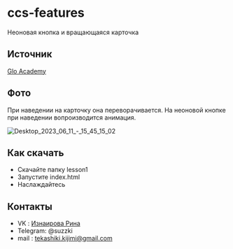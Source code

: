# ccs-features
Неоновая кнопка и вращающаяся карточка
## Источник
[Glo Academy](https://www.youtube.com/redirect?event=video_description&redir_token=QUFFLUhqbjQ5THhJdnQtcnY1QUJNMHdHblo5ekoyN04zQXxBQ3Jtc0tuM0tpaldtNGZhZk9jRmQtMk9VRmVRek53Y0JyOS1vVXBZOTBfUjd4cEpQY1V3VFpLVHhwT0ZfaVNlbVNvand3aUNkSkM2LWI1V3RSVDNoNkZQQnFOd09nMTRSbE53aVAtQ1pra1BQUDN1VUUxWkFJcw&q=https%3A%2F%2Fgoo.gl%2FZuu7wE&v=QaADIqpLso0)
## Фото
При наведении на карточку она переворачивается.
На неоновой кнопке при наведении вопроизводится анимация.

![Desktop_2023_06_11_-_15_45_15_02](https://github.com/Sazzukki/ccs-features/assets/133952979/4a2e02c6-4514-4c35-b805-c3f08f5efa1b)


## Как скачать
- Скачайте папку lesson1
- Запустите index.html
- Наслаждайтесь
## Контакты
- VK : [Изнаирова Рина](https://vk.com/sadzzuki)
- Telegram: @suzzki
- mail : tekashiki.kijimi@gmail.com

